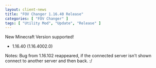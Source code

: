 ```yaml
---
layout: client-news
title: "FOV Changer 1.16.40 Release"
categories: [ "FOV Changer" ]
tags: [ "Utility Mod", "Update", "Release" ]
---
```


New Minecraft Version supported!
- 1.16.40 (1.16.4002.0)

Notes:  Bug from 1.16.102 reappeared, if the connected server isn't shown connect to another server and then back. :/

